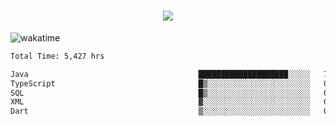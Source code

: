 <h1 align="center">
  <img src="https://readme-typing-svg.herokuapp.com/?font=Righteous&size=35&center=true&vCenter=true&width=500&height=70&duration=4000&lines=Hi!+%F0%9F%91%8B+I%27m+Ali%20Osman!;" />
</h1>


![wakatime](https://wakatime.com/share/@aliosmanoktar/3a8ffe71-6da4-4964-913b-2f09afbe53bf.svg?cache=none)
<!--START_SECTION:waka-->

```txt
Total Time: 5,427 hrs

Java                                      ████████████████████░░░░░   79.62 %
TypeScript                                █▒░░░░░░░░░░░░░░░░░░░░░░░   05.42 %
SQL                                       █▒░░░░░░░░░░░░░░░░░░░░░░░   05.33 %
XML                                       ▓░░░░░░░░░░░░░░░░░░░░░░░░   02.18 %
Dart                                      ▒░░░░░░░░░░░░░░░░░░░░░░░░   01.28 %
```

<!--END_SECTION:waka-->


